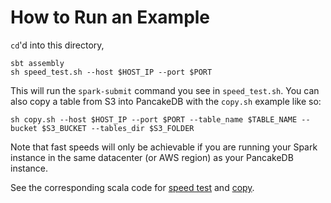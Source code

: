 # How to Run an Example

`cd`'d into this directory,
```
sbt assembly
sh speed_test.sh --host $HOST_IP --port $PORT
```

This will run the `spark-submit` command you see in `speed_test.sh`.
You can also copy a table from S3 into PancakeDB with the `copy.sh` example like so:
```
sh copy.sh --host $HOST_IP --port $PORT --table_name $TABLE_NAME --bucket $S3_BUCKET --tables_dir $S3_FOLDER
```

Note that fast speeds will only be achievable if you are running your Spark instance
in the same datacenter (or AWS region) as your PancakeDB instance.

See the corresponding scala code for
[speed test](https://github.com/pancake-db/spark-pancake-connector/blob/main/examples/src/main/scala/com/pancakedb/spark/SpeedTestPipeline.scala)
and
[copy](https://github.com/pancake-db/spark-pancake-connector/blob/main/examples/src/main/scala/com/pancakedb/spark/CopyToPancakePipeline.scala).